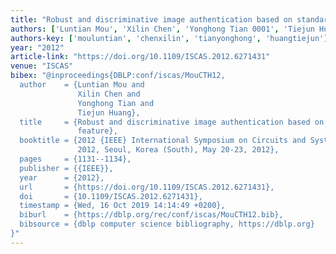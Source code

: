 ```yaml
---
title: "Robust and discriminative image authentication based on standard model feature"
authors: ['Luntian Mou', 'Xilin Chen', 'Yonghong Tian 0001', 'Tiejun Huang']
authors-key: ['mouluntian', 'chenxilin', 'tianyonghong', 'huangtiejun']
year: "2012"
article-link: "https://doi.org/10.1109/ISCAS.2012.6271431"
venue: "ISCAS"
bibex: "@inproceedings{DBLP:conf/iscas/MouCTH12,
  author    = {Luntian Mou and
               Xilin Chen and
               Yonghong Tian and
               Tiejun Huang},
  title     = {Robust and discriminative image authentication based on standard model
               feature},
  booktitle = {2012 {IEEE} International Symposium on Circuits and Systems, {ISCAS}
               2012, Seoul, Korea (South), May 20-23, 2012},
  pages     = {1131--1134},
  publisher = {{IEEE}},
  year      = {2012},
  url       = {https://doi.org/10.1109/ISCAS.2012.6271431},
  doi       = {10.1109/ISCAS.2012.6271431},
  timestamp = {Wed, 16 Oct 2019 14:14:49 +0200},
  biburl    = {https://dblp.org/rec/conf/iscas/MouCTH12.bib},
  bibsource = {dblp computer science bibliography, https://dblp.org}
}"
---
```

